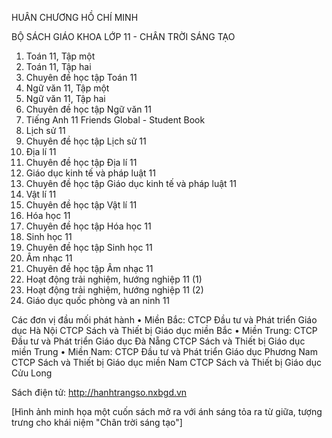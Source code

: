 HUÂN CHƯƠNG HỒ CHÍ MINH

BỘ SÁCH GIÁO KHOA LỚP 11 - CHÂN TRỜI SÁNG TẠO

1. Toán 11, Tập một
2. Toán 11, Tập hai
3. Chuyên đề học tập Toán 11
4. Ngữ văn 11, Tập một
5. Ngữ văn 11, Tập hai
6. Chuyên đề học tập Ngữ văn 11
7. Tiếng Anh 11
   Friends Global - Student Book
8. Lịch sử 11
9. Chuyên đề học tập Lịch sử 11
10. Địa lí 11
11. Chuyên đề học tập Địa lí 11
12. Giáo dục kinh tế và pháp luật 11
13. Chuyên đề học tập Giáo dục kinh tế và pháp luật 11
14. Vật lí 11
15. Chuyên đề học tập Vật lí 11
16. Hóa học 11
17. Chuyên đề học tập Hóa học 11
18. Sinh học 11
19. Chuyên đề học tập Sinh học 11
20. Âm nhạc 11
21. Chuyên đề học tập Âm nhạc 11
22. Hoạt động trải nghiệm, hướng nghiệp 11 (1)
23. Hoạt động trải nghiệm, hướng nghiệp 11 (2)
24. Giáo dục quốc phòng và an ninh 11

Các đơn vị đầu mối phát hành
• Miền Bắc:   CTCP Đầu tư và Phát triển Giáo dục Hà Nội
               CTCP Sách và Thiết bị Giáo dục miền Bắc
• Miền Trung: CTCP Đầu tư và Phát triển Giáo dục Đà Nẵng
               CTCP Sách và Thiết bị Giáo dục miền Trung
• Miền Nam:   CTCP Đầu tư và Phát triển Giáo dục Phương Nam
               CTCP Sách và Thiết bị Giáo dục miền Nam
               CTCP Sách và Thiết bị Giáo dục Cửu Long

Sách điện tử: http://hanhtrangso.nxbgd.vn

[Hình ảnh minh họa một cuốn sách mở ra với ánh sáng tỏa ra từ giữa, tượng trưng cho khái niệm "Chân trời sáng tạo"]